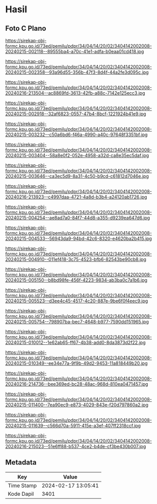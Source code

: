 # Hasil

## Foto C Plano

https://sirekap-obj-formc.kpu.go.id/73ed/pemilu/pdpr/34/04/14/20/02/3404142002008-20240215-002118--89555ba4-a70c-41e1-adfa-b0eaa01cd418.jpg

https://sirekap-obj-formc.kpu.go.id/73ed/pemilu/pdpr/34/04/14/20/02/3404142002008-20240215-002358--93a96d55-356b-47f3-8d4f-44a2fe3d095c.jpg

https://sirekap-obj-formc.kpu.go.id/73ed/pemilu/pdpr/34/04/14/20/02/3404142002008-20240216-213504--ac8869fd-3613-42fb-a88c-7142e125ecc3.jpg

https://sirekap-obj-formc.kpu.go.id/73ed/pemilu/pdpr/34/04/14/20/02/3404142002008-20240215-002918--32af6823-0557-47b4-8bcf-1221924b41e9.jpg

https://sirekap-obj-formc.kpu.go.id/73ed/pemilu/pdpr/34/04/14/20/02/3404142002008-20240215-003232--c50a6bd6-f46a-4990-a40c-97648f3351bf.jpg

https://sirekap-obj-formc.kpu.go.id/73ed/pemilu/pdpr/34/04/14/20/02/3404142002008-20240215-003404--58a8e0f2-052e-4958-a32d-ca8e35ec5daf.jpg

https://sirekap-obj-formc.kpu.go.id/73ed/pemilu/pdpr/34/04/14/20/02/3404142002008-20240215-003646--ca3ec5d9-8a31-4c50-b9cd-c61812d7046e.jpg

https://sirekap-obj-formc.kpu.go.id/73ed/pemilu/pdpr/34/04/14/20/02/3404142002008-20240216-213923--c4997daa-4721-4a8d-b3b4-a24120ab1726.jpg

https://sirekap-obj-formc.kpu.go.id/73ed/pemilu/pdpr/34/04/14/20/02/3404142002008-20240215-004254--ae8ad7a0-84f7-44d8-a355-d9239ea647d6.jpg

https://sirekap-obj-formc.kpu.go.id/73ed/pemilu/pdpr/34/04/14/20/02/3404142002008-20240215-004533--56943da9-94bd-42c6-8320-e4620ba2b415.jpg

https://sirekap-obj-formc.kpu.go.id/73ed/pemilu/pdpr/34/04/14/20/02/3404142002008-20240215-004910--011ef418-3c75-4523-bfb6-82543be90cb8.jpg

https://sirekap-obj-formc.kpu.go.id/73ed/pemilu/pdpr/34/04/14/20/02/3404142002008-20240215-005150--b8bd98fe-456f-4223-9834-ab3ba0c7a1b6.jpg

https://sirekap-obj-formc.kpu.go.id/73ed/pemilu/pdpr/34/04/14/20/02/3404142002008-20240215-005523--d3ee4c45-4517-4c20-887e-9be6f0f4eec9.jpg

https://sirekap-obj-formc.kpu.go.id/73ed/pemilu/pdpr/34/04/14/20/02/3404142002008-20240215-005754--798907ba-bec7-4648-b977-7590dd151965.jpg

https://sirekap-obj-formc.kpu.go.id/73ed/pemilu/pdpr/34/04/14/20/02/3404142002008-20240215-010012--1e62ab65-ff67-4b38-add0-8da3873d2f22.jpg

https://sirekap-obj-formc.kpu.go.id/73ed/pemilu/pdpr/34/04/14/20/02/3404142002008-20240215-010349--ee34e77a-9f9b-49d2-9453-11a818449b20.jpg

https://sirekap-obj-formc.kpu.go.id/73ed/pemilu/pdpr/34/04/14/20/02/3404142002008-20240216-214736--bee369ed-bc28-48ac-968d-810ea0471457.jpg

https://sirekap-obj-formc.kpu.go.id/73ed/pemilu/pdpr/34/04/14/20/02/3404142002008-20240215-011400--7ea90ec9-e873-4029-843e-f20d797860a2.jpg

https://sirekap-obj-formc.kpu.go.id/73ed/pemilu/pdpr/34/04/14/20/02/3404142002008-20240215-011639--c566d70a-5911-415e-a3ef-407ff2318ccf.jpg

https://sirekap-obj-formc.kpu.go.id/73ed/pemilu/pdpr/34/04/14/20/02/3404142002008-20240216-215023--51e6ff88-b537-4ce2-b4de-cf3be430b007.jpg


## Metadata

| Key        | Value               |
| ---------- | ------------------- |
| Time Stamp | 2024-02-17 13:05:41 |
| Kode Dapil | 3401                |



